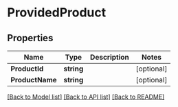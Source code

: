 # ProvidedProduct

## Properties
Name | Type | Description | Notes
------------ | ------------- | ------------- | -------------
**ProductId** | **string** |  | [optional] 
**ProductName** | **string** |  | [optional] 

[[Back to Model list]](../README.md#documentation-for-models) [[Back to API list]](../README.md#documentation-for-api-endpoints) [[Back to README]](../README.md)


